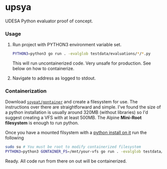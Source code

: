 # upsya
UDESA Python evaluator proof of concept.

### Usage
1. Run project with PYTHON3 environment variable set.
    ```sh
    PYTHON3=python3 go run . -evalglob testdata/evaluations/*/*.py
    ```
    This will run uncontainerized code. Very unsafe for production. See below on how to containerize.

2. Navigate to address as logged to stdout.

### Containerization
Download [`soypat/gontainer`](https://github.com/soypat/gontainer) and create
a filesystem for use. The instructions over there are straightforward and simple.
I've found the size of a python installation is usually around 320MB (without libraries)
so I'd suggest creating a VFS with at least 500MB. The Alpine **Mini-Root filesystem** is enough to run python.

Once you have a mounted filsystem with a [python install on it](https://github.com/soypat/gontainer/blob/master/Gockerfile) run the following

```sh
sudo su # You must be root to modify containerized filesystem
PYTHON3=python3 GONTAINER_FS=/mnt/your-vfs go run . -evalglob testdata/evaluations/*/*.py
```
Ready. All code run from there on out will be containerized.